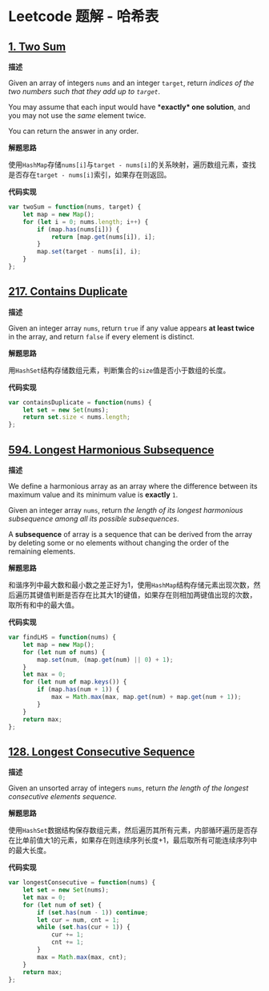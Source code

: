 # Leetcode 题解 - 哈希表

## [1. Two Sum](https://leetcode.com/problems/two-sum/description/)

**描述**

Given an array of integers `nums` and an integer `target`, return *indices of the two numbers such that they add up to `target`*.

You may assume that each input would have ***exactly\* one solution**, and you may not use the *same* element twice.

You can return the answer in any order.

**解题思路**

使用`HashMap`存储`nums[i]`与`target - nums[i]`的关系映射，遍历数组元素，查找是否存在`target - nums[i]`索引，如果存在则返回。

**代码实现**

```js
var twoSum = function(nums, target) {
    let map = new Map();
    for (let i = 0; nums.length; i++) {
        if (map.has(nums[i])) {
            return [map.get(nums[i]), i];
        }
        map.set(target - nums[i], i);
    }
};
```

## [217. Contains Duplicate](https://leetcode.com/problems/contains-duplicate/submissions/)

**描述**

Given an integer array `nums`, return `true` if any value appears **at least twice** in the array, and return `false` if every element is distinct.

**解题思路**

用`HashSet`结构存储数组元素，判断集合的`size`值是否小于数组的长度。

**代码实现**

```js
var containsDuplicate = function(nums) {
    let set = new Set(nums);
    return set.size < nums.length;
};
```

## [594. Longest Harmonious Subsequence](https://leetcode.com/problems/longest-harmonious-subsequence/description/)

**描述**

We define a harmonious array as an array where the difference between its maximum value and its minimum value is **exactly** `1`.

Given an integer array `nums`, return *the length of its longest harmonious subsequence among all its possible subsequences*.

A **subsequence** of array is a sequence that can be derived from the array by deleting some or no elements without changing the order of the remaining elements.

**解题思路**

和谐序列中最大数和最小数之差正好为1，使用`HashMap`结构存储元素出现次数，然后遍历其键值判断是否存在比其大1的键值，如果存在则相加两键值出现的次数，取所有和中的最大值。

**代码实现**

```js
var findLHS = function(nums) {
    let map = new Map();
    for (let num of nums) {
        map.set(num, (map.get(num) || 0) + 1);
    }
    let max = 0;
    for (let num of map.keys()) {
        if (map.has(num + 1)) {
            max = Math.max(max, map.get(num) + map.get(num + 1));
        }
    }
    return max;
};
```

## [128. Longest Consecutive Sequence](https://leetcode.com/problems/longest-consecutive-sequence/submissions/)

**描述**

Given an unsorted array of integers `nums`, return *the length of the longest consecutive elements sequence.*

**解题思路**

使用`HashSet`数据结构保存数组元素，然后遍历其所有元素，内部循环遍历是否存在比单前值大1的元素，如果存在则连续序列长度+1，最后取所有可能连续序列中的最大长度。

**代码实现**

```js
var longestConsecutive = function(nums) {
    let set = new Set(nums);
    let max = 0;
    for (let num of set) {
        if (set.has(num - 1)) continue;
        let cur = num, cnt = 1;
        while (set.has(cur + 1)) {
            cur += 1;
            cnt += 1;
        }
        max = Math.max(max, cnt);
    }
    return max;
};
```

